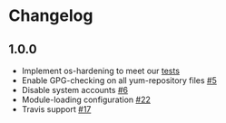 # Changelog

## 1.0.0

 * Implement os-hardening to meet our [tests](https://github.com/hardening-io/tests-os-hardening)
 * Enable GPG-checking on all yum-repository files [#5](https://github.com/hardening-io/ansible-os-hardening/pull/5)
 * Disable system accounts [#6](https://github.com/hardening-io/ansible-os-hardening/issues/6)
 * Module-loading configuration [#22](https://github.com/hardening-io/ansible-os-hardening/pull/22)
 * Travis support [#17](https://github.com/hardening-io/ansible-os-hardening/pull/17)
